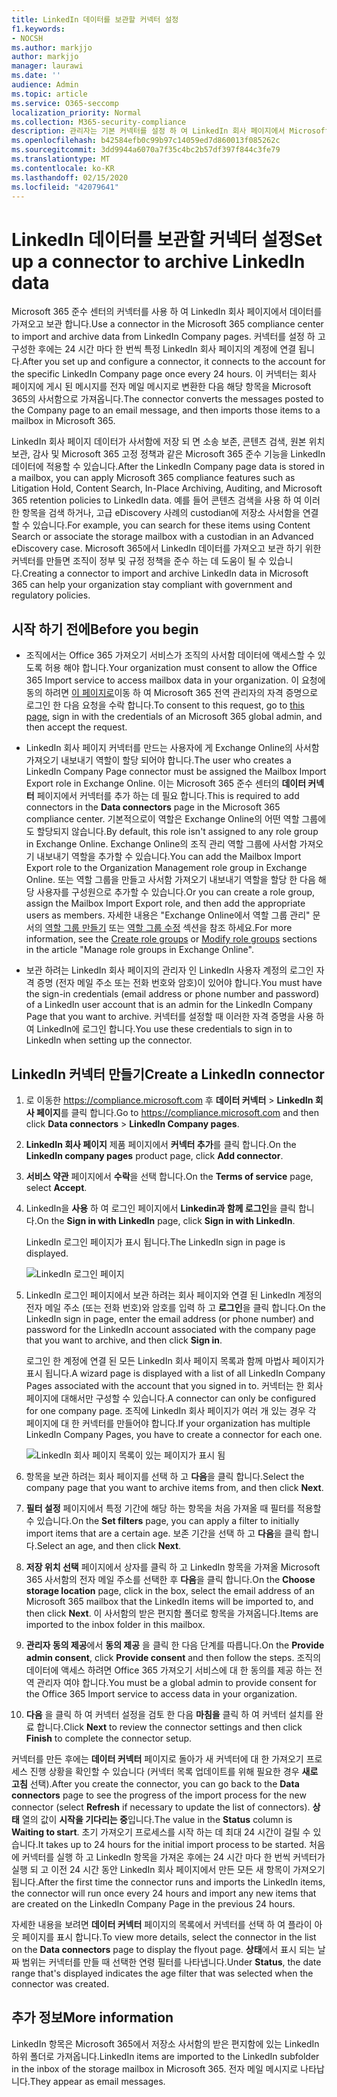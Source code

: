 ```yaml
---
title: LinkedIn 데이터를 보관할 커넥터 설정
f1.keywords:
- NOCSH
ms.author: markjjo
author: markjjo
manager: laurawi
ms.date: ''
audience: Admin
ms.topic: article
ms.service: O365-seccomp
localization_priority: Normal
ms.collection: M365-security-compliance
description: 관리자는 기본 커넥터를 설정 하 여 LinkedIn 회사 페이지에서 Microsoft 365로 데이터를 가져올 수 있습니다. 이를 통해 Microsoft 365의 타사 데이터 원본에서 데이터를 보관할 수 있으므로 법적 보존, 콘텐츠 검색 및 보존 정책과 같은 규정 준수 기능을 사용 하 여 조직의 타사 데이터에 대 한 준수를 관리할 수도 있습니다.
ms.openlocfilehash: b42584efb0c99b97c14059ed7d860013f085262c
ms.sourcegitcommit: 3dd9944a6070a7f35c4bc2b57df397f844c3fe79
ms.translationtype: MT
ms.contentlocale: ko-KR
ms.lasthandoff: 02/15/2020
ms.locfileid: "42079641"
---
```

# <a name="set-up-a-connector-to-archive-linkedin-data"></a><span data-ttu-id="d566b-104">LinkedIn 데이터를 보관할 커넥터 설정</span><span class="sxs-lookup"><span data-stu-id="d566b-104">Set up a connector to archive LinkedIn data</span></span>

<span data-ttu-id="d566b-105">Microsoft 365 준수 센터의 커넥터를 사용 하 여 LinkedIn 회사 페이지에서 데이터를 가져오고 보관 합니다.</span><span class="sxs-lookup"><span data-stu-id="d566b-105">Use a connector in the Microsoft 365 compliance center to import and archive data from LinkedIn Company pages.</span></span> <span data-ttu-id="d566b-106">커넥터를 설정 하 고 구성한 후에는 24 시간 마다 한 번씩 특정 LinkedIn 회사 페이지의 계정에 연결 됩니다.</span><span class="sxs-lookup"><span data-stu-id="d566b-106">After you set up and configure a connector, it connects to the account for the specific LinkedIn Company page once every 24 hours.</span></span> <span data-ttu-id="d566b-107">이 커넥터는 회사 페이지에 게시 된 메시지를 전자 메일 메시지로 변환한 다음 해당 항목을 Microsoft 365의 사서함으로 가져옵니다.</span><span class="sxs-lookup"><span data-stu-id="d566b-107">The connector converts the messages posted to the Company page to an email message, and then imports those items to a mailbox in Microsoft 365.</span></span>

<span data-ttu-id="d566b-108">LinkedIn 회사 페이지 데이터가 사서함에 저장 되 면 소송 보존, 콘텐츠 검색, 원본 위치 보관, 감사 및 Microsoft 365 고정 정책과 같은 Microsoft 365 준수 기능을 LinkedIn 데이터에 적용할 수 있습니다.</span><span class="sxs-lookup"><span data-stu-id="d566b-108">After the LinkedIn Company page data is stored in a mailbox, you can apply Microsoft 365 compliance features such as Litigation Hold, Content Search, In-Place Archiving, Auditing, and Microsoft 365 retention policies to LinkedIn data.</span></span> <span data-ttu-id="d566b-109">예를 들어 콘텐츠 검색을 사용 하 여 이러한 항목을 검색 하거나, 고급 eDiscovery 사례의 custodian에 저장소 사서함을 연결할 수 있습니다.</span><span class="sxs-lookup"><span data-stu-id="d566b-109">For example, you can search for these items using Content Search or associate the storage mailbox with a custodian in an Advanced eDiscovery case.</span></span> <span data-ttu-id="d566b-110">Microsoft 365에서 LinkedIn 데이터를 가져오고 보관 하기 위한 커넥터를 만들면 조직이 정부 및 규정 정책을 준수 하는 데 도움이 될 수 있습니다.</span><span class="sxs-lookup"><span data-stu-id="d566b-110">Creating a connector to import and archive LinkedIn data in Microsoft 365 can help your organization stay compliant with government and regulatory policies.</span></span>

## <a name="before-you--begin"></a><span data-ttu-id="d566b-111">시작 하기 전에</span><span class="sxs-lookup"><span data-stu-id="d566b-111">Before you  begin</span></span>

- <span data-ttu-id="d566b-112">조직에서는 Office 365 가져오기 서비스가 조직의 사서함 데이터에 액세스할 수 있도록 허용 해야 합니다.</span><span class="sxs-lookup"><span data-stu-id="d566b-112">Your organization must consent to allow the Office 365 Import service to access mailbox data in your organization.</span></span> <span data-ttu-id="d566b-113">이 요청에 동의 하려면 [이 페이지로](https://login.microsoftonline.com/common/oauth2/authorize?client_id=570d0bec-d001-4c4e-985e-3ab17fdc3073&response_type=code&redirect_uri=https://portal.azure.com/&nonce=1234&prompt=admin_consent)이동 하 여 Microsoft 365 전역 관리자의 자격 증명으로 로그인 한 다음 요청을 수락 합니다.</span><span class="sxs-lookup"><span data-stu-id="d566b-113">To consent to this request, go to [this page](https://login.microsoftonline.com/common/oauth2/authorize?client_id=570d0bec-d001-4c4e-985e-3ab17fdc3073&response_type=code&redirect_uri=https://portal.azure.com/&nonce=1234&prompt=admin_consent), sign in with the credentials of an Microsoft 365 global admin, and then accept the request.</span></span>

- <span data-ttu-id="d566b-114">LinkedIn 회사 페이지 커넥터를 만드는 사용자에 게 Exchange Online의 사서함 가져오기 내보내기 역할이 할당 되어야 합니다.</span><span class="sxs-lookup"><span data-stu-id="d566b-114">The user who creates a LinkedIn Company Page connector must be assigned the Mailbox Import Export role in Exchange Online.</span></span> <span data-ttu-id="d566b-115">이는 Microsoft 365 준수 센터의 **데이터 커넥터** 페이지에서 커넥터를 추가 하는 데 필요 합니다.</span><span class="sxs-lookup"><span data-stu-id="d566b-115">This is required to add connectors in the **Data connectors** page in the Microsoft 365 compliance center.</span></span> <span data-ttu-id="d566b-116">기본적으로이 역할은 Exchange Online의 어떤 역할 그룹에도 할당되지 않습니다.</span><span class="sxs-lookup"><span data-stu-id="d566b-116">By default, this role isn't assigned to any role group in Exchange Online.</span></span> <span data-ttu-id="d566b-117">Exchange Online의 조직 관리 역할 그룹에 사서함 가져오기 내보내기 역할을 추가할 수 있습니다.</span><span class="sxs-lookup"><span data-stu-id="d566b-117">You can add the Mailbox Import Export role to the Organization Management role group in Exchange Online.</span></span> <span data-ttu-id="d566b-118">또는 역할 그룹을 만들고 사서함 가져오기 내보내기 역할을 할당 한 다음 해당 사용자를 구성원으로 추가할 수 있습니다.</span><span class="sxs-lookup"><span data-stu-id="d566b-118">Or you can create a role group, assign the Mailbox Import Export role, and then add the appropriate users as members.</span></span> <span data-ttu-id="d566b-119">자세한 내용은 "Exchange Online에서 역할 그룹 관리" 문서의 [역할 그룹 만들기](https://docs.microsoft.com/Exchange/permissions-exo/role-groups#create-role-groups) 또는 [역할 그룹 수정](https://docs.microsoft.com/Exchange/permissions-exo/role-groups#modify-role-groups) 섹션을 참조 하세요.</span><span class="sxs-lookup"><span data-stu-id="d566b-119">For more information, see the [Create role groups](https://docs.microsoft.com/Exchange/permissions-exo/role-groups#create-role-groups) or [Modify role groups](https://docs.microsoft.com/Exchange/permissions-exo/role-groups#modify-role-groups) sections in the article "Manage role groups in Exchange Online".</span></span>

- <span data-ttu-id="d566b-120">보관 하려는 LinkedIn 회사 페이지의 관리자 인 LinkedIn 사용자 계정의 로그인 자격 증명 (전자 메일 주소 또는 전화 번호와 암호)이 있어야 합니다.</span><span class="sxs-lookup"><span data-stu-id="d566b-120">You must have the sign-in credentials (email address or phone number and password) of a LinkedIn user account that is an admin for the LinkedIn Company Page that you want to archive.</span></span> <span data-ttu-id="d566b-121">커넥터를 설정할 때 이러한 자격 증명을 사용 하 여 LinkedIn에 로그인 합니다.</span><span class="sxs-lookup"><span data-stu-id="d566b-121">You use these credentials to sign in to LinkedIn when setting up the connector.</span></span>

## <a name="create-a-linkedin-connector"></a><span data-ttu-id="d566b-122">LinkedIn 커넥터 만들기</span><span class="sxs-lookup"><span data-stu-id="d566b-122">Create a LinkedIn connector</span></span>

1. <span data-ttu-id="d566b-123">로 이동한 <https://compliance.microsoft.com> 후 **데이터 커넥터** > **LinkedIn 회사 페이지**를 클릭 합니다.</span><span class="sxs-lookup"><span data-stu-id="d566b-123">Go to <https://compliance.microsoft.com> and then click **Data connectors** > **LinkedIn Company pages**.</span></span>

2. <span data-ttu-id="d566b-124">**LinkedIn 회사 페이지** 제품 페이지에서 **커넥터 추가**를 클릭 합니다.</span><span class="sxs-lookup"><span data-stu-id="d566b-124">On the **LinkedIn company pages** product page, click **Add connector**.</span></span>

3. <span data-ttu-id="d566b-125">**서비스 약관** 페이지에서 **수락**을 선택 합니다.</span><span class="sxs-lookup"><span data-stu-id="d566b-125">On the **Terms of service** page, select **Accept**.</span></span>

4. <span data-ttu-id="d566b-126">LinkedIn을 **사용** 하 여 로그인 페이지에서 **Linkedin과 함께 로그인**을 클릭 합니다.</span><span class="sxs-lookup"><span data-stu-id="d566b-126">On the **Sign in with LinkedIn** page, click **Sign in with LinkedIn**.</span></span>

   <span data-ttu-id="d566b-127">LinkedIn 로그인 페이지가 표시 됩니다.</span><span class="sxs-lookup"><span data-stu-id="d566b-127">The LinkedIn sign in page is displayed.</span></span>

   ![LinkedIn 로그인 페이지](../media/LinkedInSigninPage.png)

5. <span data-ttu-id="d566b-129">LinkedIn 로그인 페이지에서 보관 하려는 회사 페이지와 연결 된 LinkedIn 계정의 전자 메일 주소 (또는 전화 번호)와 암호를 입력 하 고 **로그인**을 클릭 합니다.</span><span class="sxs-lookup"><span data-stu-id="d566b-129">On the LinkedIn sign in page, enter the email address (or phone number) and password for the LinkedIn account associated with the company page that you want to archive, and then click **Sign in**.</span></span>

   <span data-ttu-id="d566b-130">로그인 한 계정에 연결 된 모든 LinkedIn 회사 페이지 목록과 함께 마법사 페이지가 표시 됩니다.</span><span class="sxs-lookup"><span data-stu-id="d566b-130">A wizard page is displayed with a list of all LinkedIn Company Pages associated with the account that you signed in to.</span></span> <span data-ttu-id="d566b-131">커넥터는 한 회사 페이지에 대해서만 구성할 수 있습니다.</span><span class="sxs-lookup"><span data-stu-id="d566b-131">A connector can only be configured for one company page.</span></span> <span data-ttu-id="d566b-132">조직에 LinkedIn 회사 페이지가 여러 개 있는 경우 각 페이지에 대 한 커넥터를 만들어야 합니다.</span><span class="sxs-lookup"><span data-stu-id="d566b-132">If your organization has multiple LinkedIn Company Pages, you have to create a connector for each one.</span></span>

   ![LinkedIn 회사 페이지 목록이 있는 페이지가 표시 됨](../media/LinkedInSelectCompanyPage.png)

6. <span data-ttu-id="d566b-134">항목을 보관 하려는 회사 페이지를 선택 하 고 **다음**을 클릭 합니다.</span><span class="sxs-lookup"><span data-stu-id="d566b-134">Select the company page that you want to archive items from, and then click **Next**.</span></span>

7. <span data-ttu-id="d566b-135">**필터 설정** 페이지에서 특정 기간에 해당 하는 항목을 처음 가져올 때 필터를 적용할 수 있습니다.</span><span class="sxs-lookup"><span data-stu-id="d566b-135">On the **Set filters** page, you can apply a filter to initially import items that are a certain age.</span></span> <span data-ttu-id="d566b-136">보존 기간을 선택 하 고 **다음**을 클릭 합니다.</span><span class="sxs-lookup"><span data-stu-id="d566b-136">Select an age, and then click **Next**.</span></span>

8. <span data-ttu-id="d566b-137">**저장 위치 선택** 페이지에서 상자를 클릭 하 고 LinkedIn 항목을 가져올 Microsoft 365 사서함의 전자 메일 주소를 선택한 후 **다음**을 클릭 합니다.</span><span class="sxs-lookup"><span data-stu-id="d566b-137">On the **Choose storage location** page, click in the box, select the email address of an Microsoft 365 mailbox that the LinkedIn items will be imported to, and then click **Next**.</span></span> <span data-ttu-id="d566b-138">이 사서함의 받은 편지함 폴더로 항목을 가져옵니다.</span><span class="sxs-lookup"><span data-stu-id="d566b-138">Items are imported to the inbox folder in this mailbox.</span></span>

9. <span data-ttu-id="d566b-139">**관리자 동의 제공**에서 **동의 제공** 을 클릭 한 다음 단계를 따릅니다.</span><span class="sxs-lookup"><span data-stu-id="d566b-139">On the **Provide admin consent**, click **Provide consent** and then follow the steps.</span></span> <span data-ttu-id="d566b-140">조직의 데이터에 액세스 하려면 Office 365 가져오기 서비스에 대 한 동의를 제공 하는 전역 관리자 여야 합니다.</span><span class="sxs-lookup"><span data-stu-id="d566b-140">You must be a global admin to provide consent for the Office 365 Import service to access data in your organization.</span></span>

10. <span data-ttu-id="d566b-141">**다음** 을 클릭 하 여 커넥터 설정을 검토 한 다음 **마침을** 클릭 하 여 커넥터 설치를 완료 합니다.</span><span class="sxs-lookup"><span data-stu-id="d566b-141">Click **Next** to review the connector settings and then click **Finish** to complete the connector setup.</span></span>

<span data-ttu-id="d566b-142">커넥터를 만든 후에는 **데이터 커넥터** 페이지로 돌아가 새 커넥터에 대 한 가져오기 프로세스 진행 상황을 확인할 수 있습니다 (커넥터 목록 업데이트를 위해 필요한 경우 **새로 고침** 선택).</span><span class="sxs-lookup"><span data-stu-id="d566b-142">After you create the connector, you can go back to the **Data connectors** page to see the progress of the import process for the new connector (select **Refresh** if necessary to update the list of connectors).</span></span> <span data-ttu-id="d566b-143">**상태** 열의 값이 **시작을 기다리는 중**입니다.</span><span class="sxs-lookup"><span data-stu-id="d566b-143">The value in the **Status** column is **Waiting to start**.</span></span> <span data-ttu-id="d566b-144">초기 가져오기 프로세스를 시작 하는 데 최대 24 시간이 걸릴 수 있습니다.</span><span class="sxs-lookup"><span data-stu-id="d566b-144">It takes up to 24 hours for the initial import process to be started.</span></span> <span data-ttu-id="d566b-145">처음에 커넥터를 실행 하 고 LinkedIn 항목을 가져온 후에는 24 시간 마다 한 번씩 커넥터가 실행 되 고 이전 24 시간 동안 LinkedIn 회사 페이지에서 만든 모든 새 항목이 가져오기 됩니다.</span><span class="sxs-lookup"><span data-stu-id="d566b-145">After the first time the connector runs and imports the LinkedIn items, the connector will run once every 24 hours and import any new items that are created on the LinkedIn Company Page in the previous 24 hours.</span></span>

<span data-ttu-id="d566b-146">자세한 내용을 보려면 **데이터 커넥터** 페이지의 목록에서 커넥터를 선택 하 여 플라이 아웃 페이지를 표시 합니다.</span><span class="sxs-lookup"><span data-stu-id="d566b-146">To view more details, select the connector in the list on the **Data connectors** page to display the flyout page.</span></span> <span data-ttu-id="d566b-147">**상태**에서 표시 되는 날짜 범위는 커넥터를 만들 때 선택한 연령 필터를 나타냅니다.</span><span class="sxs-lookup"><span data-stu-id="d566b-147">Under **Status**, the date range that's displayed indicates the age filter that was selected when the connector was created.</span></span> 

## <a name="more-information"></a><span data-ttu-id="d566b-148">추가 정보</span><span class="sxs-lookup"><span data-stu-id="d566b-148">More information</span></span>

<span data-ttu-id="d566b-149">LinkedIn 항목은 Microsoft 365에서 저장소 사서함의 받은 편지함에 있는 LinkedIn 하위 폴더로 가져옵니다.</span><span class="sxs-lookup"><span data-stu-id="d566b-149">LinkedIn items are imported to the LinkedIn subfolder in the inbox of the storage mailbox in Microsoft 365.</span></span> <span data-ttu-id="d566b-150">전자 메일 메시지로 나타납니다.</span><span class="sxs-lookup"><span data-stu-id="d566b-150">They appear as email messages.</span></span>
